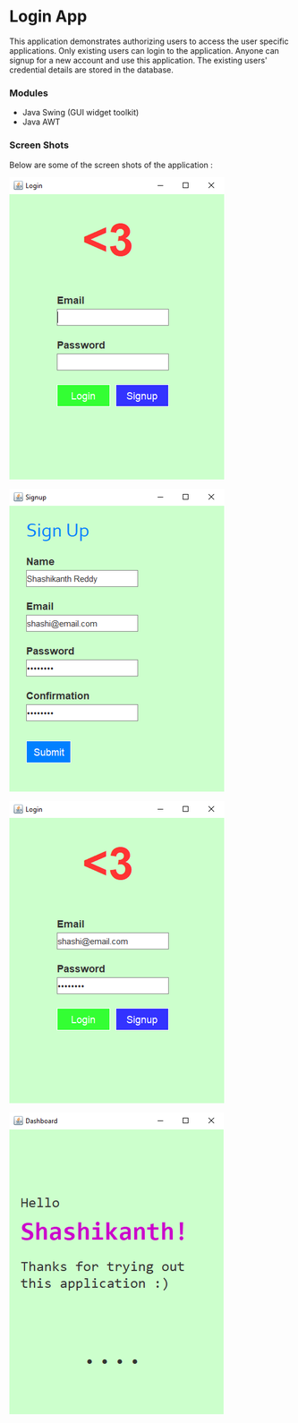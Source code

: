 # Login App
This application demonstrates authorizing users to access the user specific applications. Only existing users can login to the application. Anyone can signup for a new account 
and use this application. The existing users' credential details are stored in the database.

### Modules
+ Java Swing (GUI widget toolkit)
+ Java AWT

### Screen Shots
Below are some of the screen shots of the application :

![screen shot1](https://github.com/shashiirk/jdbc-apps/blob/master/LoginApp/screenshots/loginshot.png)

![screen shot2](https://github.com/shashiirk/jdbc-apps/blob/master/LoginApp/screenshots/signupshot.png)

![screen shot3](https://github.com/shashiirk/jdbc-apps/blob/master/LoginApp/screenshots/loginshot2.png)

![screen shot4](https://github.com/shashiirk/jdbc-apps/blob/master/LoginApp/screenshots/dashboardshot.png)
